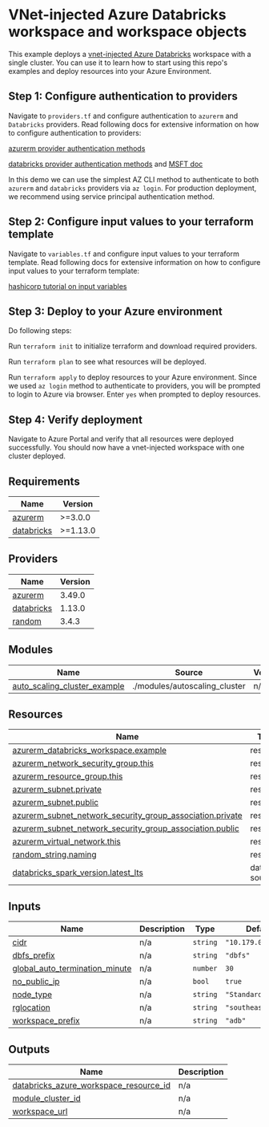 # VNet-injected Azure Databricks workspace and workspace objects

This example deploys a [vnet-injected Azure Databricks](https://learn.microsoft.com/en-us/azure/databricks/administration-guide/cloud-configurations/azure/vnet-inject) workspace with a single cluster. You can use it to learn how to start using this repo's examples and deploy resources into your Azure Environment.

Step 1: Configure authentication to providers
---------------------------------------------
Navigate to `providers.tf` and configure authentication to `azurerm` and `Databricks` providers. Read following docs for extensive information on how to configure authentication to providers:

[azurerm provider authentication methods](https://learn.microsoft.com/en-us/azure/developer/terraform/authenticate-to-azure?tabs=bash)

[databricks provider authentication methods](https://registry.terraform.io/providers/databricks/databricks/latest/docs#authentication) and [MSFT doc](https://learn.microsoft.com/en-us/azure/databricks/dev-tools/terraform/#requirements)

In this demo we can use the simplest AZ CLI method to authenticate to both `azurerm` and `databricks` providers via `az login`. For production deployment, we recommend using service principal authentication method.

Step 2: Configure input values to your terraform template
--------------------------------------------------------
Navigate to `variables.tf` and configure input values to your terraform template. Read following docs for extensive information on how to configure input values to your terraform template:

[hashicorp tutorial on input variables](https://developer.hashicorp.com/terraform/language/values/variables)

Step 3: Deploy to your Azure environment
---------------------------------------
Do following steps:

Run `terraform init` to initialize terraform and download required providers.

Run `terraform plan` to see what resources will be deployed.

Run `terraform apply` to deploy resources to your Azure environment. Since we used `az login` method to authenticate to providers, you will be prompted to login to Azure via browser. Enter `yes` when prompted to deploy resources.

Step 4: Verify deployment
-------------------------
Navigate to Azure Portal and verify that all resources were deployed successfully. You should now have a vnet-injected workspace with one cluster deployed.
<!-- BEGIN_TF_DOCS -->
## Requirements

| Name                                                                         | Version  |
| ---------------------------------------------------------------------------- | -------- |
| <a name="requirement_azurerm"></a> [azurerm](#requirement\_azurerm)          | >=3.0.0  |
| <a name="requirement_databricks"></a> [databricks](#requirement\_databricks) | >=1.13.0 |

## Providers

| Name                                                                   | Version |
| ---------------------------------------------------------------------- | ------- |
| <a name="provider_azurerm"></a> [azurerm](#provider\_azurerm)          | 3.49.0  |
| <a name="provider_databricks"></a> [databricks](#provider\_databricks) | 1.13.0  |
| <a name="provider_random"></a> [random](#provider\_random)             | 3.4.3   |

## Modules

| Name                                                                                                                           | Source                        | Version |
| ------------------------------------------------------------------------------------------------------------------------------ | ----------------------------- | ------- |
| <a name="module_auto_scaling_cluster_example"></a> [auto\_scaling\_cluster\_example](#module\_auto\_scaling\_cluster\_example) | ./modules/autoscaling_cluster | n/a     |

## Resources

| Name                                                                                                                                                                                   | Type        |
| -------------------------------------------------------------------------------------------------------------------------------------------------------------------------------------- | ----------- |
| [azurerm_databricks_workspace.example](https://registry.terraform.io/providers/hashicorp/azurerm/latest/docs/resources/databricks_workspace)                                           | resource    |
| [azurerm_network_security_group.this](https://registry.terraform.io/providers/hashicorp/azurerm/latest/docs/resources/network_security_group)                                          | resource    |
| [azurerm_resource_group.this](https://registry.terraform.io/providers/hashicorp/azurerm/latest/docs/resources/resource_group)                                                          | resource    |
| [azurerm_subnet.private](https://registry.terraform.io/providers/hashicorp/azurerm/latest/docs/resources/subnet)                                                                       | resource    |
| [azurerm_subnet.public](https://registry.terraform.io/providers/hashicorp/azurerm/latest/docs/resources/subnet)                                                                        | resource    |
| [azurerm_subnet_network_security_group_association.private](https://registry.terraform.io/providers/hashicorp/azurerm/latest/docs/resources/subnet_network_security_group_association) | resource    |
| [azurerm_subnet_network_security_group_association.public](https://registry.terraform.io/providers/hashicorp/azurerm/latest/docs/resources/subnet_network_security_group_association)  | resource    |
| [azurerm_virtual_network.this](https://registry.terraform.io/providers/hashicorp/azurerm/latest/docs/resources/virtual_network)                                                        | resource    |
| [random_string.naming](https://registry.terraform.io/providers/hashicorp/random/latest/docs/resources/string)                                                                          | resource    |
| [databricks_spark_version.latest_lts](https://registry.terraform.io/providers/databricks/databricks/latest/docs/data-sources/spark_version)                                            | data source |

## Inputs

| Name                                                                                                                               | Description | Type     | Default             | Required |
| ---------------------------------------------------------------------------------------------------------------------------------- | ----------- | -------- | ------------------- | :------: |
| <a name="input_cidr"></a> [cidr](#input\_cidr)                                                                                     | n/a         | `string` | `"10.179.0.0/20"`   |    no    |
| <a name="input_dbfs_prefix"></a> [dbfs\_prefix](#input\_dbfs\_prefix)                                                              | n/a         | `string` | `"dbfs"`            |    no    |
| <a name="input_global_auto_termination_minute"></a> [global\_auto\_termination\_minute](#input\_global\_auto\_termination\_minute) | n/a         | `number` | `30`                |    no    |
| <a name="input_no_public_ip"></a> [no\_public\_ip](#input\_no\_public\_ip)                                                         | n/a         | `bool`   | `true`              |    no    |
| <a name="input_node_type"></a> [node\_type](#input\_node\_type)                                                                    | n/a         | `string` | `"Standard_DS3_v2"` |    no    |
| <a name="input_rglocation"></a> [rglocation](#input\_rglocation)                                                                   | n/a         | `string` | `"southeastasia"`   |    no    |
| <a name="input_workspace_prefix"></a> [workspace\_prefix](#input\_workspace\_prefix)                                               | n/a         | `string` | `"adb"`             |    no    |

## Outputs

| Name                                                                                                                                                           | Description |
| -------------------------------------------------------------------------------------------------------------------------------------------------------------- | ----------- |
| <a name="output_databricks_azure_workspace_resource_id"></a> [databricks\_azure\_workspace\_resource\_id](#output\_databricks\_azure\_workspace\_resource\_id) | n/a         |
| <a name="output_module_cluster_id"></a> [module\_cluster\_id](#output\_module\_cluster\_id)                                                                    | n/a         |
| <a name="output_workspace_url"></a> [workspace\_url](#output\_workspace\_url)                                                                                  | n/a         |
<!-- END_TF_DOCS -->